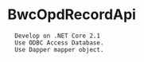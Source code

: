 # BwcOpdRecordApi

      Develop on .NET Core 2.1
      Use ODBC Access Database.
      Use Dapper mapper object. 

